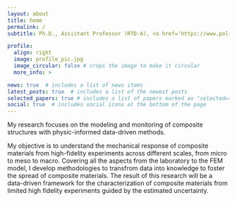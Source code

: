 ```yaml
---
layout: about
title: home
permalink: /
subtitle: Ph.D., Assistant Professor (RTD-A), <a href='https://www.polito.it/personale?p=alberto.ciampaglia'>Politecnico di Torino</a>.

profile:
  align: right
  image: profile_pic.jpg
  image_circular: false # crops the image to make it circular
  more_info: >

news: true  # includes a list of news items
latest_posts: true  # includes a list of the newest posts
selected_papers: true # includes a list of papers marked as "selected={true}"
social: true  # includes social icons at the bottom of the page
---
```


My research focuses on the modeling and monitoring of composite structures with physic-informed data-driven methods.

My objective is to understand the mechanical response of composite materials from high-fidelity experiments across different scales, from micro to meso to macro. Covering all the aspects from the laboratory to the FEM model, I develop methodologies to transfrom data into knowledge to foster the spread of composite materials. The result of this research will be a data-driven framework for the characterization of composite materials from limited high fidelity experiments guided by the estimated uncertainty.